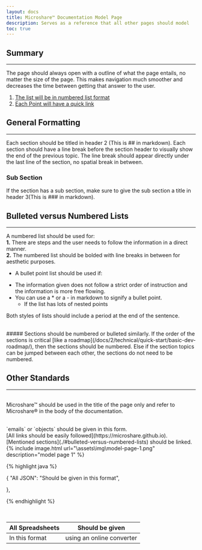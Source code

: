 ```yaml
---
layout: docs
title: Microshare™ Documentation Model Page
description: Serves as a reference that all other pages should model
toc: true
---
```



## Summary
---------------------------------------

The page should always open with a outline of what the page entails, no matter the size of the page. This makes navigation much smoother and decreases the time between getting that answer to the user.

1. [The list will be in numbered list format](./#general-formatting)
2. [Each Point will have a quick link](./#other-standards)


## General Formatting
---------------------------------------
Each section should be titled in header 2 (This is ## in markdown). Each section should have a line break before the section header to visually show the end of the previous topic. The line break should appear directly under the last line of the section, no spatial break in between. 

### Sub Section

If the section has a sub section, make sure to give the sub section a title in header 3(This is ### in markdown).


## Bulleted versus Numbered Lists
---------------------------------------

A numbered list should be used for:
<br>
**1.** There are steps and the user needs to follow the information in a direct manner.
<br>
**2.** The numbered list should be bolded with line breaks in between for aesthetic purposes.  


- A bullet point list should be used if:
* The information given does not follow a strict order of instruction and the information is more free flowing.
* You can use a * or a - in markdown to signify a bullet point.
    - If the list has lots of nested points

Both styles of lists should include a period at the end of the sentence. 

<br>
##### Sections should be numbered or bulleted similarly. If the order of the sections is critical [like a roadmap](/docs/2/technical/quick-start/basic-dev-roadmap/), then the sections should be numbered. Else if the section topics can be jumped between each other, the sections do not need to be numbered. 




## Other Standards
---------------------------------------

<br> Microshare™ should be used in the title of the page only and refer to Microshare® in the body of the documentation.

<br>
`emails` or `objects` should be given in this form.

<br>
[All links should be easily followed](https://microshare.github.io).

<br>
[Mentioned sections](./#bulleted-versus-numbered-lists) should be linked.

<br>
{% include image.html url="\assets\img\model-page-1.png" description="model page 1" %}

{% highlight java %}

{
  "All JSON": "Should be given in this format",

},

{% endhighlight %}

<br>

| All Spreadsheets | Should be given           |
|------------------|---------------------------|
| In this format   | using an online converter |




